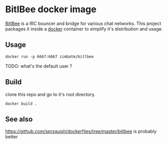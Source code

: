 BitlBee docker image
====================

[BitlBee](http://www.bitlbee.org/) is a IRC bouncer and bridge for various
chat networks. This project packages it inside a [docker](http://docker.io)
container to simplify it's distribution and usage.

Usage
-----

`docker run -p 6667:6667 zimbatm/bitlbee`

TODO: what's the default user ?

Build
-----

clone this repo and go to it's root directory.

`docker build .`

See also
--------

https://github.com/sprsquish/dockerfiles/tree/master/bitlbee is probably
better
